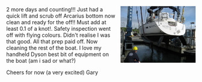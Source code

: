 <img style="float:right;height:150px;margin-left:10px" src="/img/last-scrub-off.jpg" />
2 more days and counting!!! Just had a quick lift and scrub off Arcarius bottom now clean and ready for the off!! Must add at least 0.1 of a knot!. Safety inspection went off with flying colours. Didn't realise I was that good. All that prep paid off. Now cleaning the rest of the boat. I love my handheld Dyson best bit of equipment on the boat (am i sad or what?)

Cheers for now (a very excited) Gary
